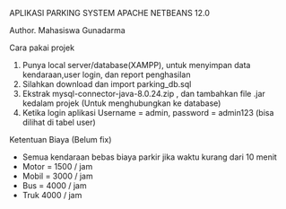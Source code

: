 APLIKASI PARKING SYSTEM
APACHE NETBEANS 12.0

Author. Mahasiswa Gunadarma

Cara pakai projek
1. Punya local server/database(XAMPP), untuk menyimpan data kendaraan,user login, dan report penghasilan
2. Silahkan download dan import parking_db.sql  
3. Ekstrak mysql-connector-java-8.0.24.zip , dan tambahkan file .jar kedalam projek (Untuk menghubungkan ke database)
4. Ketika login aplikasi
    Username = admin, password = admin123  (bisa dilihat di tabel user)


Ketentuan Biaya (Belum fix)
- Semua kendaraan bebas biaya parkir jika waktu kurang dari 10 menit
- Motor = 1500 / jam 
- Mobil = 3000 / jam
- Bus = 4000 / jam
- Truk 4000 / jam
